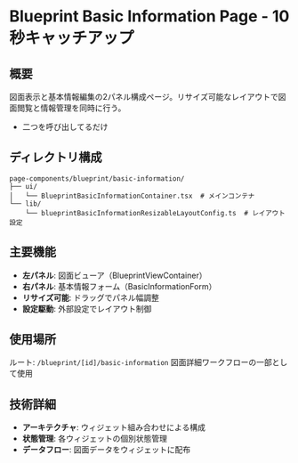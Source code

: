 # Blueprint Basic Information Page - 10秒キャッチアップ

## 概要

図面表示と基本情報編集の2パネル構成ページ。リサイズ可能なレイアウトで図面閲覧と情報管理を同時に行う。

- 二つを呼び出してるだけ

## ディレクトリ構成

```
page-components/blueprint/basic-information/
├── ui/
│   └── BlueprintBasicInformationContainer.tsx  # メインコンテナ
└── lib/
    └── blueprintBasicInformationResizableLayoutConfig.ts  # レイアウト設定
```

## 主要機能

- **左パネル**: 図面ビューア（BlueprintViewContainer）
- **右パネル**: 基本情報フォーム（BasicInformationForm）
- **リサイズ可能**: ドラッグでパネル幅調整
- **設定駆動**: 外部設定でレイアウト制御

## 使用場所

ルート: `/blueprint/[id]/basic-information`
図面詳細ワークフローの一部として使用

## 技術詳細

- **アーキテクチャ**: ウィジェット組み合わせによる構成
- **状態管理**: 各ウィジェットの個別状態管理
- **データフロー**: 図面データをウィジェットに配布
